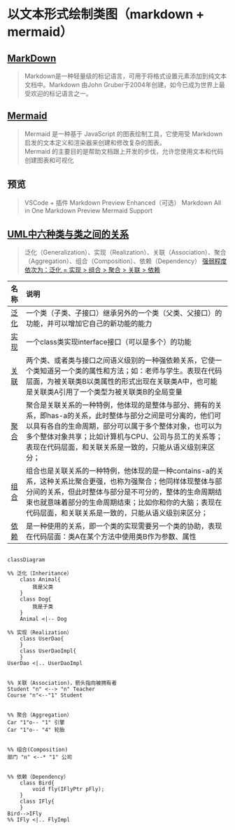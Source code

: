# 以文本形式绘制类图（markdown + mermaid）

## [MarkDown]()
>Markdown是一种轻量级的标记语言，可用于将格式设置元素添加到纯文本文档中。Markdown 由John Gruber于2004年创建，如今已成为世界上最受欢迎的标记语言之一。

## [Mermaid](https://mermaid.js.org/syntax/classDiagram.html)
>Mermaid 是一种基于 JavaScript 的图表绘制工具，它使用受 Markdown 启发的文本定义和渲染器来创建和修改复杂的图表。<br>Mermaid 的主要目的是帮助文档跟上开发的步伐，允许您使用文本和代码创建图表和可视化

## 预览
>VSCode + 插件
Markdown Preview Enhanced（可选）
Markdown All in One
Markdown Preview Mermaid Support

## [UML中六种类与类之间的关系](https://www.ibm.com/docs/zh/rsm/7.5.0?topic=diagrams-relationships-in-class)
>泛化（Generalization）、实现（Realization）、关联（Association）、聚合（Aggregation）、组合（Composition）、依赖（Dependency）
> [强弱程度依次为：泛化 = 实现 > 组合 > 聚合 > 关联 > 依赖](https://blog.csdn.net/cat_hate_fish/article/details/116332948)

| 名称 | 说明 |
| :----| :---- |
[泛化](https://www.ibm.com/docs/zh/rsm/7.5.0?topic=diagrams-generalization-relationships) | 一个类（子类、子接口）继承另外的一个类（父类、父接口）的功能，并可以增加它自己的新功能的能力
[实现](https://www.ibm.com/docs/zh/rsm/7.5.0?topic=diagrams-interface-realization-relationships) | 一个class类实现interface接口（可以是多个）的功能
[关联](https://www.ibm.com/docs/zh/rsm/7.5.0?topic=diagrams-association-classes) | 两个类、或者类与接口之间语义级别的一种强依赖关系，它使一个类知道另一个类的属性和方法；如：老师与学生。表现在代码层面，为被关联类B以类属性的形式出现在关联类A中，也可能是关联类A引用了一个类型为被关联类B的全局变量
[聚合](https://www.ibm.com/docs/zh/rsm/7.5.0?topic=diagrams-aggregation-relationships) | 聚合是关联关系的一种特例，他体现的是整体与部分、拥有的关系，即has-a的关系，此时整体与部分之间是可分离的，他们可以具有各自的生命周期，部分可以属于多个整体对象，也可以为多个整体对象共享；比如计算机与CPU、公司与员工的关系等；表现在代码层面，和关联关系是一致的，只能从语义级别来区分；
[组合](https://www.ibm.com/docs/zh/rsm/7.5.0?topic=diagrams-composition-association-relationships) | 组合也是关联关系的一种特例，他体现的是一种contains-a的关系，这种关系比聚合更强，也称为强聚合；他同样体现整体与部分间的关系，但此时整体与部分是不可分的，整体的生命周期结束也就意味着部分的生命周期结束；比如你和你的大脑；表现在代码层面，和关联关系是一致的，只能从语义级别来区分；
[依赖](https://www.ibm.com/docs/zh/rsm/7.5.0?topic=diagrams-dependency-relationships) | 是一种使用的关系，即一个类的实现需要另一个类的协助，表现在代码层面：类A在某个方法中使用类B作为参数、属性

```mermaid

classDiagram

%% 泛化（Inheritance）
    class Animal{
        我是父类
    }
    class Dog{
        我是子类
    }
    Animal <|-- Dog

%% 实现（Realization）
    class UserDao{
    }
    class UserDaoImpl{
    }
UserDao <|.. UserDaoImpl


%% 关联（Association)，箭头指向被拥有者
Student "n" <--> "n" Teacher
Course "n"<--"1" Student


%% 聚合（Aggregation）
Car "1"o-- "1" 引擎
Car "1"o-- "4" 轮胎


%% 组合(Composition)
部门 "n" <--* "1" 公司


%% 依赖（Dependency）
    class Bird{
        void fly(IFlyPtr pFly);
    }
    class IFly{
    }
Bird-->IFly
%% IFly <|.. FlyImpl

```